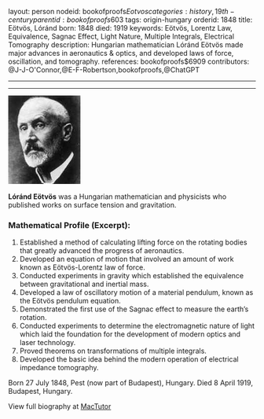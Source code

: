 layout: person
nodeid: bookofproofs$Eotvos
categories: history,19th-century
parentid: bookofproofs$603
tags: origin-hungary
orderid: 1848
title: Eötvös, Lóránd
born: 1848
died: 1919
keywords: Eötvös, Lorentz Law, Equivalence, Sagnac Effect, Light Nature, Multiple Integrals, Electrical Tomography
description: Hungarian mathematician Lóránd Eötvös made major advances in aeronautics & optics, and developed laws of force, oscillation, and tomography.
references: bookofproofs$6909
contributors: @J-J-O'Connor,@E-F-Robertson,bookofproofs,@ChatGPT

---



---

![Eotvos.jpg](https://github.com/bookofproofs/bookofproofs.github.io/blob/main/_sources/_assets/images/portraits/Eotvos.jpg?raw=true)

**Lóránd Eötvös** was a Hungarian mathematician and physicists who published works on surface tension and gravitation.

### Mathematical Profile (Excerpt):
1. Established a method of calculating lifting force on the rotating bodies that greatly advanced the progress of aeronautics.
2. Developed an equation of motion that involved an amount of work known as Eötvös-Lorentz law of force. 
3. Conducted experiments in gravity which established the equivalence between gravitational and inertial mass.
4. Developed a law of oscillatory motion of a material pendulum, known as the Eötvös pendulum equation.
5. Demonstrated the first use of the Sagnac effect to measure the earth’s rotation. 
6. Conducted experiments to determine the electromagnetic nature of light which laid the foundation for the development of modern optics and laser technology.
7. Proved theorems on transformations of multiple integrals.
8. Developed the basic idea behind the modern operation of electrical impedance tomography.

Born 27 July 1848, Pest (now part of Budapest), Hungary. Died 8 April 1919, Budapest, Hungary.

View full biography at [MacTutor](https://mathshistory.st-andrews.ac.uk/Biographies/Eotvos/)
